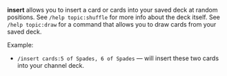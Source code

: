 **insert** allows you to insert a card or cards into your saved deck at random positions.
See `/help topic:shuffle` for more info about the deck itself.
See `/help topic:draw` for a command that allows you to draw cards from your saved deck.

Example:
* `/insert cards:5 of Spades, 6 of Spades` — will insert these two cards into your channel deck.